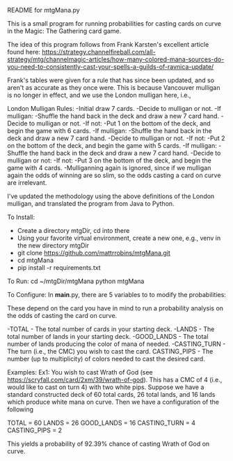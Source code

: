 README for mtgMana.py

This is a small program for running probabilities for casting cards on curve
in the Magic: The Gathering card game.  

The idea of this program follows from Frank Karsten's excellent article found
here: https://strategy.channelfireball.com/all-strategy/mtg/channelmagic-articles/how-many-colored-mana-sources-do-you-need-to-consistently-cast-your-spells-a-guilds-of-ravnica-update/

Frank's tables were given for a rule that has since been updated, and so aren't as
accurate as they once were.  This is because Vancouver mulligan is no longer in effect, and we use the London mulligan here, i.e.,

London Mulligan Rules:
-Initial draw 7 cards.
-Decide to mulligan or not.
-If mulligan:
-Shuffle the hand back in the deck and draw a new 7 card hand.
-Decide to mulligan or not.
-If not:
-Put 1 on the bottom of the deck, and begin the game with 6 cards.
-If mulligan:
-Shuffle the hand back in the deck and draw a new 7 card hand.
-Decide to mulligan or not.
-If not:
-Put 2 on the bottom of the deck, and begin the game with 5 cards.
-If mulligan:
-Shuffle the hand back in the deck and draw a new 7 card hand.
-Decide to mulligan or not:
-If not:
-Put 3 on the bottom of the deck, and begin the game with 4 cards.
-Mulliganning again is ignored, since if we mulligan again the odds of winning are so slim, so the odds casting a card on curve are irrelevant.

I've updated the methodology using the above definitions of the London mulligan, and translated the program from Java to Python.



To Install:
- Create a directory mtgDir, cd into there
- Using your favorite virtual environment, create a new one, e.g., venv
  in the new directory mtgDir
- git clone https://github.com/mattrrobins/mtgMana.git
- cd mtgMana
- pip install -r requirements.txt

To Run:
cd ~/mtgDir/mtgMana
python mtgMana

To Configure:
In __main__.py, there are 5 variables to to modify the probabilities:

These depend on the card you have in mind to run a probability analysis on
the odds of casting the card on curve.

-TOTAL - The total number of cards in your starting deck.
-LANDS - The total number of lands in your starting deck.
-GOOD_LANDS - The total number of lands producing the color of mana of needed.
-CASTING_TURN - The turn (i.e., the CMC) you wish to cast the card.
CASTING_PIPS - The number (up to multiplicity) of colors needed to cast the desired card.

Examples:
Ex1:
You wish to cast Wrath of God (see https://scryfall.com/card/2xm/39/wrath-of-god).
This has a CMC of 4 (i.e., would like to cast on turn 4) with two white pips.
Suppose we have a standard constructed deck of 60 total cards, 26 total lands, and 16 lands which produce white mana on curve.
Then we have a configuration of the following

TOTAL = 60
LANDS = 26
GOOD_LANDS = 16
CASTING_TURN = 4
CASTING_PIPS = 2

This yields a probability of 92.39% chance of casting Wrath of God on curve.
